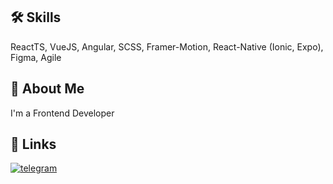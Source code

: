 
## 🛠 Skills
ReactTS, VueJS, Angular, SCSS, Framer-Motion, React-Native (Ionic, Expo), Figma, Agile


## 🚀 About Me
I'm a Frontend Developer


## 🔗 Links
[![telegram](https://img.shields.io/badge/telegram-1DA1F2?style=for-the-badge&logo=telegram&logoColor=white)](https://t.me/letrider)


